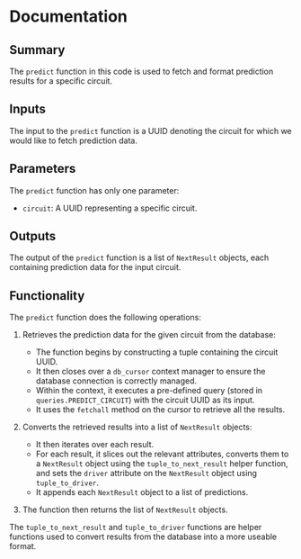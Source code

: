 # Documentation

## Summary

The `predict` function in this code is used to fetch and format prediction results for a specific circuit.

## Inputs

The input to the `predict` function is a UUID denoting the circuit for which we would like to fetch prediction data.

## Parameters

The `predict` function has only one parameter:

- `circuit`: A UUID representing a specific circuit.

## Outputs

The output of the `predict` function is a list of `NextResult` objects, each containing prediction data for the input circuit.

## Functionality

The `predict` function does the following operations:

1. Retrieves the prediction data for the given circuit from the database:

   - The function begins by constructing a tuple containing the circuit UUID. 
   - It then closes over a `db_cursor` context manager to ensure the database connection is correctly managed. 
   - Within the context, it executes a pre-defined query (stored in `queries.PREDICT_CIRCUIT`) with the circuit UUID as its input. 
   - It uses the `fetchall` method on the cursor to retrieve all the results.

2. Converts the retrieved results into a list of `NextResult` objects:

   - It then iterates over each result. 
   - For each result, it slices out the relevant attributes, converts them to a `NextResult` object using the `tuple_to_next_result` helper function, and sets the `driver` attribute on the `NextResult` object using `tuple_to_driver`. 
   - It appends each `NextResult` object to a list of predictions.
   
3. The function then returns the list of `NextResult` objects.

The `tuple_to_next_result` and `tuple_to_driver` functions are helper functions used to convert results from the database into a more useable format.
